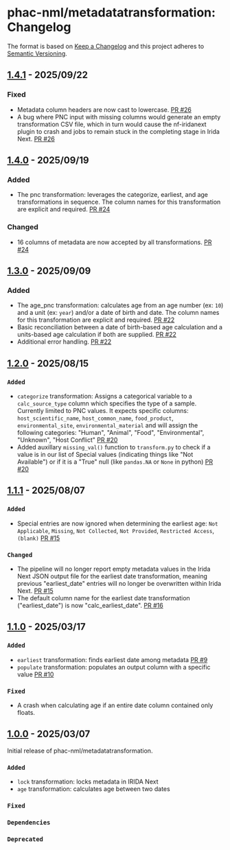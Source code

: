 # phac-nml/metadatatransformation: Changelog

The format is based on [Keep a Changelog](https://keepachangelog.com/en/1.0.0/)
and this project adheres to [Semantic Versioning](https://semver.org/spec/v2.0.0.html).

## [1.4.1] - 2025/09/22

### Fixed

- Metadata column headers are now cast to lowercase. [PR #26](https://github.com/phac-nml/metadatatransformation/pull/26)
- A bug where PNC input with missing columns would generate an empty transformation CSV file, which in turn would cause the nf-iridanext plugin to crash and jobs to remain stuck in the completing stage in Irida Next. [PR #26](https://github.com/phac-nml/metadatatransformation/pull/26)

## [1.4.0] - 2025/09/19

### Added

- The pnc transformation: leverages the categorize, earliest, and age transformations in sequence. The column names for this transformation are explicit and required. [PR #24](https://github.com/phac-nml/metadatatransformation/pull/24)

### Changed

- 16 columns of metadata are now accepted by all transformations. [PR #24](https://github.com/phac-nml/metadatatransformation/pull/24)

## [1.3.0] - 2025/09/09

### Added

- The age_pnc transformation: calculates age from an age number (ex: `10`) and a unit (ex: `year`) and/or a date of birth and date. The column names for this transformation are explicit and required. [PR #22](https://github.com/phac-nml/metadatatransformation/pull/22)
- Basic reconciliation between a date of birth-based age calculation and a units-based age calculation if both are supplied. [PR #22](https://github.com/phac-nml/metadatatransformation/pull/22)
- Additional error handling. [PR #22](https://github.com/phac-nml/metadatatransformation/pull/22)

## [1.2.0] - 2025/08/15

### `Added`

- `categorize` transformation: Assigns a categorical variable to a `calc_source_type` column which specifies the type of a sample. Currently limited to PNC values. It expects specific columns: `host_scientific_name`, `host_common_name`, `food_product`, `environmental_site`, `environmental_material` and will assign the following categories: "Human", "Animal", "Food", "Environmental", "Unknown", "Host Conflict" [PR #20](https://github.com/phac-nml/metadatatransformation/pull/20)
- Added auxillary `missing_val()` function to `transform.py` to check if a value is in our list of Special values (indicating things like "Not Available") or if it is a "True" null (like `pandas.NA` or `None` in python) [PR #20](https://github.com/phac-nml/metadatatransformation/pull/20)

## [1.1.1] - 2025/08/07

### `Added`

- Special entries are now ignored when determining the earliest age: `Not Applicable`, `Missing`, `Not Collected`, `Not Provided`, `Restricted Access`, `(blank)` [PR #15](https://github.com/phac-nml/metadatatransformation/pull/15)

### `Changed`

- The pipeline will no longer report empty metadata values in the Irida Next JSON output file for the earliest date transformation, meaning previous "earliest_date" entries will no longer be overwritten within Irida Next. [PR #15](https://github.com/phac-nml/metadatatransformation/pull/15)
- The default column name for the earliest date transformation ("earliest_date") is now "calc_earliest_date". [PR #16](https://github.com/phac-nml/metadatatransformation/pull/16)

## [1.1.0] - 2025/03/17

### `Added`

- `earliest` transformation: finds earliest date among metadata [PR #9](https://github.com/phac-nml/metadatatransformation/pull/9)
- `populate` transformation: populates an output column with a specific value [PR #10](https://github.com/phac-nml/metadatatransformation/pull/10)

### `Fixed`

- A crash when calculating age if an entire date column contained only floats.

## [1.0.0] - 2025/03/07

Initial release of phac-nml/metadatatransformation.

### `Added`

- `lock` transformation: locks metadata in IRIDA Next
- `age` transformation: calculates age between two dates

### `Fixed`

### `Dependencies`

### `Deprecated`

[1.0.0]: https://github.com/phac-nml/metadatatransformation/releases/tag/1.0.0
[1.1.0]: https://github.com/phac-nml/metadatatransformation/releases/tag/1.1.0
[1.1.1]: https://github.com/phac-nml/metadatatransformation/releases/tag/1.1.1
[1.2.0]: https://github.com/phac-nml/metadatatransformation/releases/tag/1.2.0
[1.3.0]: https://github.com/phac-nml/metadatatransformation/releases/tag/1.3.0
[1.4.0]: https://github.com/phac-nml/metadatatransformation/releases/tag/1.4.0
[1.4.1]: https://github.com/phac-nml/metadatatransformation/releases/tag/1.4.1
